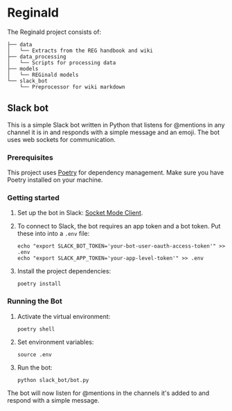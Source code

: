 # Reginald
The Reginald project consists of:

```
├── data
│   └── Extracts from the REG handbook and wiki
├── data_processing
│   └── Scripts for processing data
├── models
│   └── REGinald models
└── slack_bot
    └── Preprocessor for wiki markdown
```

## Slack bot

This is a simple Slack bot written in Python that listens for @mentions in any channel it is in and responds with a simple message and an emoji.
The bot uses web sockets for communication.

### Prerequisites

This project uses [Poetry](https://python-poetry.org/) for dependency management. Make sure you have Poetry installed on your machine.

### Getting started

1. Set up the bot in Slack: [Socket Mode Client](https://slack.dev/python-slack-sdk/socket-mode/index.html).

2. To connect to Slack, the bot requires an app token and a bot token. Put these into into a `.env` file:

    ```
    echo "export SLACK_BOT_TOKEN='your-bot-user-oauth-access-token'" >> .env
    echo "export SLACK_APP_TOKEN='your-app-level-token'" >> .env
    ```

2. Install the project dependencies:
    ```
    poetry install
    ```

### Running the Bot

1. Activate the virtual environment:
    ```
    poetry shell
    ```

2. Set environment variables:
    ```
    source .env
    ```

3. Run the bot:
    ```
    python slack_bot/bot.py
    ```

The bot will now listen for @mentions in the channels it's added to and respond with a simple message.
